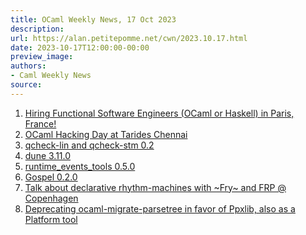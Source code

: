 ```yaml
---
title: OCaml Weekly News, 17 Oct 2023
description:
url: https://alan.petitepomme.net/cwn/2023.10.17.html
date: 2023-10-17T12:00:00-00:00
preview_image:
authors:
- Caml Weekly News
source:
---
```

    
<ol><li><a href="https://alan.petitepomme.net/cwn/2023.10.17.html#1">Hiring Functional Software Engineers (OCaml or Haskell) in Paris, France!</a></li><li><a href="https://alan.petitepomme.net/cwn/2023.10.17.html#2">OCaml Hacking Day at Tarides Chennai</a></li><li><a href="https://alan.petitepomme.net/cwn/2023.10.17.html#3">qcheck-lin and qcheck-stm 0.2</a></li><li><a href="https://alan.petitepomme.net/cwn/2023.10.17.html#4">dune 3.11.0</a></li><li><a href="https://alan.petitepomme.net/cwn/2023.10.17.html#5">runtime_events_tools 0.5.0</a></li><li><a href="https://alan.petitepomme.net/cwn/2023.10.17.html#6">Gospel 0.2.0</a></li><li><a href="https://alan.petitepomme.net/cwn/2023.10.17.html#7">Talk about declarative rhythm-machines with ~Fry~ and FRP @ Copenhagen</a></li><li><a href="https://alan.petitepomme.net/cwn/2023.10.17.html#8">Deprecating ocaml-migrate-parsetree in favor of Ppxlib, also as a Platform tool</a></li></ol>
